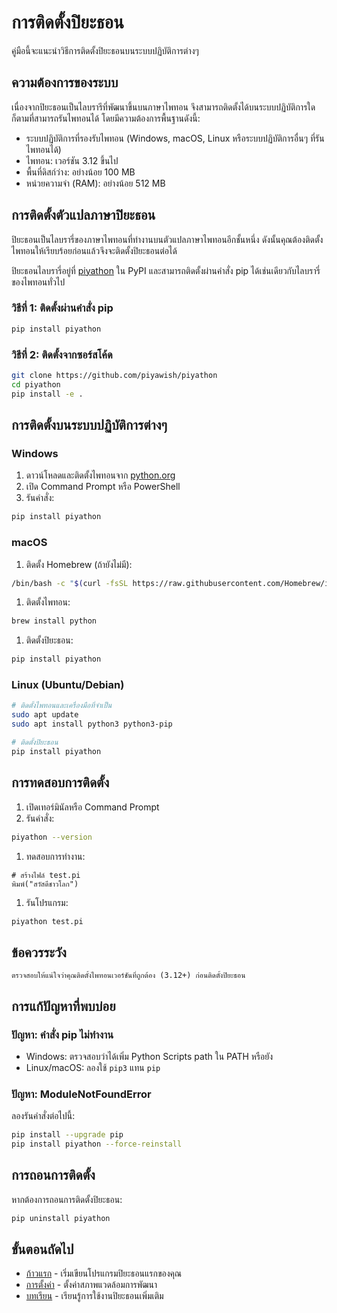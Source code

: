 # การติดตั้งปิยะธอน

คู่มือนี้จะแนะนำวิธีการติดตั้งปิยะธอนบนระบบปฏิบัติการต่างๆ

## ความต้องการของระบบ

เนื่องจากปิยะธอนเป็นไลบรารีที่พัฒนาขึ้นบนภาษาไพทอน จึงสามารถติดตั้งได้บนระบบปฏิบัติการใดก็ตามที่สามารถรันไพทอนได้ โดยมีความต้องการพื้นฐานดังนี้:

- ระบบปฏิบัติการที่รองรับไพทอน (Windows, macOS, Linux หรือระบบปฏิบัติการอื่นๆ ที่รันไพทอนได้)
- ไพทอน: เวอร์ชัน 3.12 ขึ้นไป
- พื้นที่ดิสก์ว่าง: อย่างน้อย 100 MB
- หน่วยความจำ (RAM): อย่างน้อย 512 MB

## การติดตั้งตัวแปลภาษาปิยะธอน

ปิยะธอนเป็นไลบรารี่ของภาษาไพทอนที่ทำงานบนตัวแปลภาษาไพทอนอีกชั้นหนึ่ง ดังนั้นคุณต้องติดตั้งไพทอนให้เรียบร้อยก่อนแล้วจึงจะติดตั้งปิยะธอนต่อได้

ปิยะธอนไลบรารี่อยู่ที่ [piyathon](https://pypi.org/project/piyathon/) ใน ​PyPI และสามารถติดตั้งผ่านคำสั่ง pip ได้เช่นเดียวกับไลบรารี่ของไพทอนทั่วไป

### วิธีที่ 1: ติดตั้งผ่านคำสั่ง pip

```bash
pip install piyathon
```

### วิธีที่ 2: ติดตั้งจากซอร์สโค้ด

```bash
git clone https://github.com/piyawish/piyathon
cd piyathon
pip install -e .
```

## การติดตั้งบนระบบปฏิบัติการต่างๆ

### Windows

1. ดาวน์โหลดและติดตั้งไพทอนจาก [python.org](https://python.org)
2. เปิด Command Prompt หรือ PowerShell
3. รันคำสั่ง:

```bash
pip install piyathon
```

### macOS

1. ติดตั้ง Homebrew (ถ้ายังไม่มี):

```bash
/bin/bash -c "$(curl -fsSL https://raw.githubusercontent.com/Homebrew/install/HEAD/install.sh)"
```

1. ติดตั้งไพทอน:

```bash
brew install python
```

1. ติดตั้งปิยะธอน:

```bash
pip install piyathon
```

### Linux (Ubuntu/Debian)

```bash
# ติดตั้งไพทอนและเครื่องมือที่จำเป็น
sudo apt update
sudo apt install python3 python3-pip

# ติดตั้งปิยะธอน
pip install piyathon
```

## การทดสอบการติดตั้ง

1. เปิดเทอร์มินัลหรือ Command Prompt
1. รันคำสั่ง:

```bash
piyathon --version
```

1. ทดสอบการทำงาน:

```piyathon
# สร้างไฟล์ test.pi
พิมพ์("สวัสดีชาวโลก")
```

1. รันโปรแกรม:

```bash
piyathon test.pi
```

## ข้อควรระวัง

```{warning}
ตรวจสอบให้แน่ใจว่าคุณติดตั้งไพทอนเวอร์ชันที่ถูกต้อง (3.12+) ก่อนติดตั้งปิยะธอน
```

## การแก้ปัญหาที่พบบ่อย

### ปัญหา: คำสั่ง pip ไม่ทำงาน

- Windows: ตรวจสอบว่าได้เพิ่ม Python Scripts path ใน PATH หรือยัง
- Linux/macOS: ลองใช้ `pip3` แทน `pip`

### ปัญหา: ModuleNotFoundError

ลองรันคำสั่งต่อไปนี้:

```bash
pip install --upgrade pip
pip install piyathon --force-reinstall
```

## การถอนการติดตั้ง

หากต้องการถอนการติดตั้งปิยะธอน:

```bash
pip uninstall piyathon
```

## ขั้นตอนถัดไป

- [ก้าวแรก](first_steps.md) - เริ่มเขียนโปรแกรมปิยะธอนแรกของคุณ
- [การตั้งค่า](configuration.md) - ตั้งค่าสภาพแวดล้อมการพัฒนา
- [บทเรียน](../tutorial/basics.md) - เรียนรู้การใช้งานปิยะธอนเพิ่มเติม
